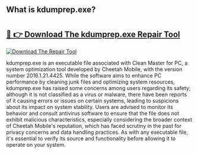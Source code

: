 ## What is kdumprep.exe? 

# <h2><a href="https://exedetect.com/download.php?kdumprep.exe">🔗 👉 Download The kdumprep.exe Repair Tool</a></h2>

[![Download The Repair Tool](https://exedetect.com/download-button.jpg)](https://exedetect.com/download.php?kdumprep.exe)

kdumprep.exe is an executable file associated with Clean Master for PC, a system optimization tool developed by Cheetah Mobile, with the version number 2016.1.21.4425. While the software aims to enhance PC performance by cleaning junk files and optimizing system resources, kdumprep.exe has raised some concerns among users regarding its safety; although it is not classified as a virus or malware, there have been reports of it causing errors or issues on certain systems, leading to suspicions about its impact on system stability. Users are advised to monitor its behavior and consult antivirus software to ensure that the file does not exhibit malicious characteristics, especially considering the broader context of Cheetah Mobile's reputation, which has faced scrutiny in the past for privacy concerns and data handling practices. As with any executable file, it's essential to verify its source and functionality before allowing it to operate on your system.